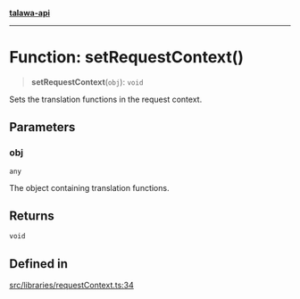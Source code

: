 [**talawa-api**](../../../README.md)

***

# Function: setRequestContext()

> **setRequestContext**(`obj`): `void`

Sets the translation functions in the request context.

## Parameters

### obj

`any`

The object containing translation functions.

## Returns

`void`

## Defined in

[src/libraries/requestContext.ts:34](https://github.com/Suyash878/talawa-api/blob/f376d03c37e9acd046e7cc983947432c95f74442/src/libraries/requestContext.ts#L34)
